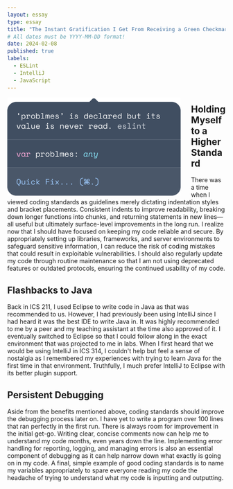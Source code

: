 ```yaml
---
layout: essay
type: essay
title: "The Instant Gratification I Get From Receiving a Green Checkmark"
# All dates must be YYYY-MM-DD format!
date: 2024-02-08
published: true
labels:
  - ESLint
  - IntelliJ
  - JavaScript
---
```

<img style="margin-right: 1.5rem" align="left" height="auto" width="400" src="../img/eslint.png" />

## Holding Myself to a Higher Standard

  There was a time when I viewed coding standards as guidelines merely dictating indentation styles and bracket placements. Consistent indents to improve readability, breaking down longer functions into chunks, and returning statements in new lines—all useful but ultimately surface-level improvements in the long run. I realize now that I should have focused on keeping my code reliable and secure. By appropriately setting up libraries, frameworks, and server environments to safeguard sensitive information, I can reduce the risk of coding mistakes that could result in exploitable vulnerabilities. I should also regularly update my code through routine maintenance so that I am not using deprecated features or outdated protocols, ensuring the continued usability of my code.

## Flashbacks to Java

  Back in ICS 211, I used Eclipse to write code in Java as that was recommended to us. However, I had previously been using IntelliJ since I had heard it was the best IDE to write Java in. It was highly recommended to me by a peer and my teaching assistant at the time also approved of it. I eventually switched to Eclipse so that I could follow along in the exact environment that was projected to me in labs. When I first heard that we would be using IntelliJ in ICS 314, I couldn't help but feel a sense of nostalgia as I remembered my experiences with trying to learn Java for the first time in that environment. Truthfully, I much prefer IntelliJ to Eclipse with its better plugin support.

## Persistent Debugging

  Aside from the benefits mentioned above, coding standards should improve the debugging process later on. I have yet to write a program over 100 lines that ran perfectly in the first run. There is always room for improvement in the initial get-go. Writing clear, concise comments now can help me to understand my code months, even years down the line. Implementing error handling for reporting, logging, and managing errors is also an essential component of debugging as it can help narrow down what exactly is going on in my code. A final, simple example of good coding standards is to name my variables appropriately to spare everyone reading my code the headache of trying to understand what my code is inputting and outputting.
